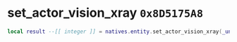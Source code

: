 # set_actor_vision_xray `0x8D5175A8`

```lua
local result --[[ integer ]] = natives.entity.set_actor_vision_xray(_unk0 --[[ integer ]], _unk1 --[[ integer ]])
```